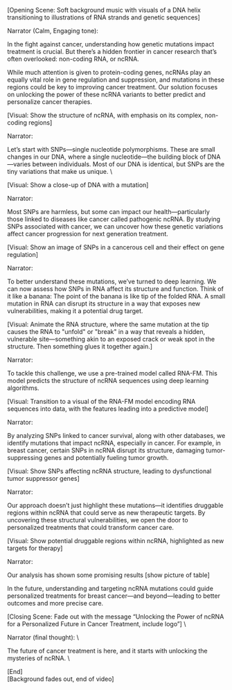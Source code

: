 [Opening Scene: Soft background music with visuals of a DNA helix transitioning to illustrations of RNA strands and genetic sequences] 

Narrator (Calm, Engaging tone): 

In the fight against cancer, understanding how genetic mutations impact treatment is crucial. But there’s a hidden frontier in cancer research that’s often overlooked: non-coding RNA, or ncRNA. 

While much attention is given to protein-coding genes, ncRNAs play an equally vital role in gene regulation and suppression, and mutations in these regions could be key to improving cancer treatment. Our solution focuses on unlocking the power of these ncRNA variants to better predict and personalize cancer therapies. 

[Visual: Show the structure of ncRNA, with emphasis on its complex, non-coding regions] 

Narrator: 

Let’s start with SNPs—single nucleotide polymorphisms. These are small changes in our DNA, where a single nucleotide—the building block of DNA—varies between individuals. Most of our DNA is identical, but SNPs are the tiny variations that make us unique. \

[Visual: Show a close-up of DNA with a mutation] 

Narrator: 

Most SNPs are harmless, but some can impact our health—particularly those linked to diseases like cancer called pathogenic ncRNA. By studying SNPs associated with cancer, we can uncover how these genetic variations affect cancer progression for next generation treatment. 

[Visual: Show an image of SNPs in a cancerous cell and their effect on gene regulation] 

Narrator: 

To better understand these mutations, we’ve turned to deep learning. We can now assess how SNPs in RNA affect its structure and function. Think of it like a banana: The point of the banana is like tip of the folded RNA.  A small mutation in RNA can disrupt its structure in a way that exposes new vulnerabilities, making it a potential drug target.

[Visual: Animate the RNA structure, where the same mutation at the tip causes the RNA to "unfold" or "break" in a way that reveals a hidden, vulnerable site—something akin to an exposed crack or weak spot in the structure. Then something glues it together again.] 

Narrator: 

To tackle this challenge, we use a pre-trained model called RNA-FM. This model predicts the structure of ncRNA sequences using deep learning algorithms. 

[Visual: Transition to a visual of the RNA-FM model encoding RNA sequences into data, with the features leading into a predictive model] 

Narrator: 

By analyzing SNPs linked to cancer survival, along with other databases, we identify mutations that impact ncRNA, especially in cancer. For example, in breast cancer, certain SNPs in ncRNA disrupt its structure, damaging tumor-suppressing genes and potentially fueling tumor growth. 

[Visual: Show SNPs affecting ncRNA structure, leading to dysfunctional tumor suppressor genes] 

Narrator: 

Our approach doesn’t just highlight these mutations—it identifies druggable regions within ncRNA that could serve as new therapeutic targets. By uncovering these structural vulnerabilities, we open the door to personalized treatments that could transform cancer care. 

[Visual: Show potential druggable regions within ncRNA, highlighted as new targets for therapy] 

Narrator: 

Our analysis has shown some promising results 
[show picture of table] 

In the future, understanding and targeting ncRNA mutations could guide personalized treatments for breast cancer—and beyond—leading to better outcomes and more precise care. 

[Closing Scene: Fade out with the message “Unlocking the Power of ncRNA for a Personalized Future in Cancer Treatment, include logo”] \

Narrator (final thought): \

The future of cancer treatment is here, and it starts with unlocking the mysteries of ncRNA. \

[End] \
[Background fades out, end of video]

